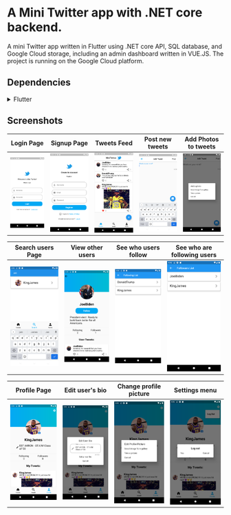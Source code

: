 
# A Mini Twitter app with .NET core backend.

A mini Twitter app written in Flutter using .NET core API, SQL database, and Google Cloud storage, including an admin dashboard written in VUE.JS.  The project is running on the Google Cloud platform.



## Dependencies
<details>
     <summary> Flutter  </summary>
     
* [http](https://pub.dev/packages/http)
* [flushbar](https://pub.dev/packages/flushbar)
* [shared_preferences](https://pub.dev/packages/shared_preferences)
* [image_picker](https://pub.dev/packages/image_picker)
* [gcloud](https://pub.dev/packages/gcloud)
* [googleapis_auth](https://pub.dev/packages/googleapis_auth)
* [mime](https://pub.dev/packages/mime)
* [esys_flutter_share](https://pub.dev/packages/esys_flutter_share)

</details>

## Screenshots

Login Page               |  Signup Page               | Tweets Feed               |  Post new tweets 		  |	Add Photos to tweets
:-------------------------:|:-------------------------:|:-------------------------:|:-------------------------:|:-------------------------:
![](https://github.com/amitrotner/Mini-Twitter/blob/main/Screenshots/Login%20Page.png?raw=true) |![](https://github.com/amitrotner/Mini-Twitter/blob/main/Screenshots/Signup%20Page.png?raw=true)| ![](https://github.com/amitrotner/Mini-Twitter/blob/main/Screenshots/Tweets%20Feed.png?raw=true) |![](https://github.com/amitrotner/Mini-Twitter/blob/main/Screenshots/Post%20Tweet.png?raw=true)| ![](https://github.com/amitrotner/Mini-Twitter/blob/main/Screenshots/Adding%20Photos%20to%20Tweet.png?raw=true)|

Search users Page               |  View other users               | See who users follow               |  See who are following users
:-------------------------:|:-------------------------:|:-------------------------:|:-------------------------:
![](https://github.com/amitrotner/Mini-Twitter/blob/main/Screenshots/Search%20Users%20Page.png?raw=true)| ![](https://github.com/amitrotner/Mini-Twitter/blob/main/Screenshots/View%20Other%20Users.png?raw=true)| ![](https://github.com/amitrotner/Mini-Twitter/blob/main/Screenshots/See%20Who%20the%20User%20Follows.png?raw=true)| ![](https://github.com/amitrotner/Mini-Twitter/blob/main/Screenshots/See%20Who%20is%20Following%20the%20User.png?raw=true)|

Profile Page               |  Edit user's bio               | Change profile picture               |  Settings menu
:-------------------------:|:-------------------------:|:-------------------------:|:-------------------------:
![](https://github.com/amitrotner/Mini-Twitter/blob/main/Screenshots/Profile%20Page.png?raw=true)| ![](https://github.com/amitrotner/Mini-Twitter/blob/main/Screenshots/Edit%20User's%20Bio.png?raw=true)| ![](https://github.com/amitrotner/Mini-Twitter/blob/main/Screenshots/Change%20Profile%20Picture.png?raw=true)| ![](https://github.com/amitrotner/Mini-Twitter/blob/main/Screenshots/Settings%20Menu.png?raw=true)|
